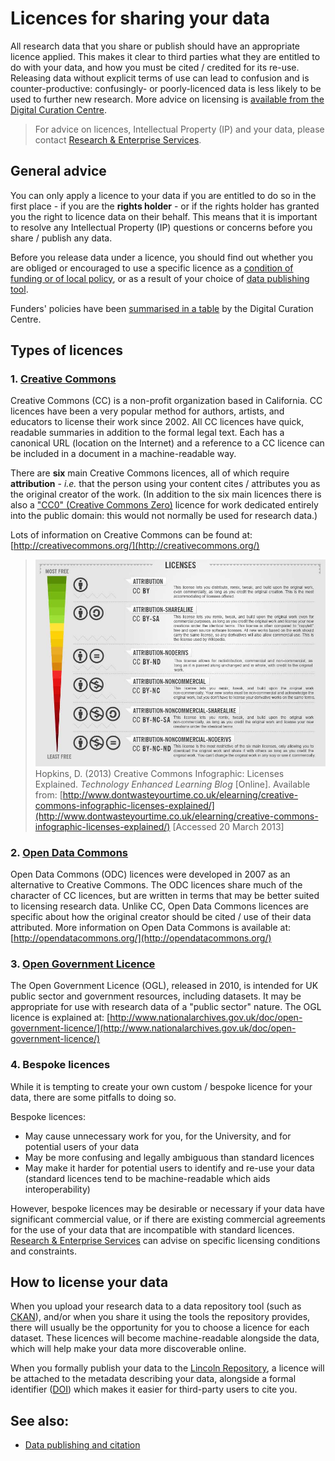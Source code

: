 # Licences for sharing your data

All research data that you share or publish should have an appropriate licence applied. This makes it clear to third parties what they are entitled to do with your data, and how you must be cited / credited for its re-use. Releasing data without explicit terms of use can lead to confusion and is counter-productive: confusingly- or poorly-licenced data is less likely to be used to further new research. More advice on licensing is [available from the Digital Curation Centre](http://www.dcc.ac.uk/resources/how-guides/license-research-data).

> For advice on licences, Intellectual Property (IP) and your data, please contact [Research & Enterprise Services](http://research.blogs.lincoln.ac.uk/).

## General advice

You can only apply a licence to your data if you are entitled to do so in the first place - if you are the **rights holder** - or if the rights holder has granted you the right to licence data on their behalf. This means that it is important to resolve any Intellectual Property (IP) questions or concerns before you share / publish any data.

Before you release data under a licence, you should find out whether you are obliged or encouraged to use a specific licence as a [condition of funding or of local policy](https://orbital.lincoln.ac.uk/training-policies), or as a result of your choice of [data publishing tool](https://orbital.lincoln.ac.uk/training-policies).

Funders' policies have been [summarised in a table](http://lncn.eu/cz46) by the Digital Curation Centre.

## Types of licences

### 1. [Creative Commons](http://creativecommons.org/)

Creative Commons (CC) is a non-profit organization based in California. CC licences have been a very popular method for authors, artists, and educators to license their work since 2002. All CC licences have quick, readable summaries in addition to the formal legal text. Each has a canonical URL (location on the Internet) and a reference to a CC licence can be included in a document in a machine-readable way.

There are **six** main Creative Commons licences, all of which require **attribution** - *i.e.* that the person using your content cites / attributes you as the original creator of the work. (In addition to the six main licences there is also a ["CC0" (Creative Commons Zero)](http://creativecommons.org/publicdomain/zero/1.0/) licence for work dedicated entirely into the public domain: this would not normally be used for research data.)

Lots of information on Creative Commons can be found at: [http://creativecommons.org/](http://creativecommons.org/)

> ![Table of CC licences](https://github.com/unilincoln/RDM/blob/master/images/creative_commons.png?raw=true)
> Hopkins, D. (2013) Creative Commons Infographic: Licenses Explained. *Technology Enhanced Learning Blog* [Online]. Available from: [http://www.dontwasteyourtime.co.uk/elearning/creative-commons-infographic-licenses-explained/](http://www.dontwasteyourtime.co.uk/elearning/creative-commons-infographic-licenses-explained/) [Accessed 20 March 2013]

### 2. [Open Data Commons](http://opendatacommons.org/)

Open Data Commons (ODC) licences were developed in 2007 as an alternative to Creative Commons. The ODC licences share much of the character of CC licences, but are written in terms that may be better suited to licensing research data. Unlike CC, Open Data Commons licences are specific about how the original creator should be cited / use of their data attributed. More information on Open Data Commons is available at: [http://opendatacommons.org/](http://opendatacommons.org/)

### 3. [Open Government Licence](http://www.nationalarchives.gov.uk/doc/open-government-licence/)

The Open Government Licence (OGL), released in 2010, is intended for UK public sector and government resources, including datasets. It may be appropriate for use with research data of a "public sector" nature. The OGL licence is explained at: [http://www.nationalarchives.gov.uk/doc/open-government-licence/](http://www.nationalarchives.gov.uk/doc/open-government-licence/)

### 4. Bespoke licences

While it is tempting to create your own custom / bespoke licence for your data, there are some pitfalls to doing so.

Bespoke licences:

* May cause unnecessary work for you, for the University, and for potential users of your data
* May be more confusing and legally ambiguous than standard licences
* May make it harder for potential users to identify and re-use your data (standard licences tend to be machine-readable which aids interoperability)

However, bespoke licences may be desirable or necessary if your data have significant commercial value, or if there are existing commercial agreements for the use of your data that are incompatible with standard licences. [Research & Enterprise Services](http://research.blogs.lincoln.ac.uk/) can advise on specific licensing conditions and constraints.

## How to license your data

When you upload your research data to a data repository tool (such as [CKAN](http://ckan.lincoln.ac.uk/)), and/or when you share it using the tools the repository provides, there will usually be the opportunity for you to choose a licence for each dataset. These licences will become machine-readable alongside the data, which will help make your data more discoverable online.

When you formally publish your data to the [Lincoln Repository](http://eprints.lincoln.ac.uk/), a licence will be attached to the metadata describing your data, alongside a formal identifier ([DOI](http://www.doi.org/)) which makes it easier for third-party users to cite you.

## See also:

* [Data publishing and citation](https://orbital.lincoln.ac.uk/training-pubcite)